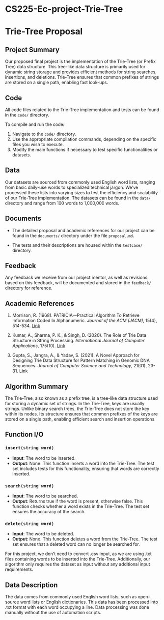 # CS225-Ec-project-Trie-Tree
# Trie-Tree Proposal
## Project Summary

Our proposed final project is the implementation of the Trie-Tree (or Prefix Tree) data structure. This tree-like data structure is primarily used for dynamic string storage and provides efficient methods for string searches, insertions, and deletions. Trie-Tree ensures that common prefixes of strings are stored on a single path, enabling fast look-ups.

## Code

All code files related to the Trie-Tree implementation and tests can be found in the `code/` directory.

To compile and run the code:

1. Navigate to the `code/` directory.
2. Use the appropriate compilation commands, depending on the specific files you wish to execute.
3. Modify the main functions if necessary to test specific functionalities or datasets.

## Data

Our datasets are sourced from commonly used English word lists, ranging from basic daily-use words to specialized technical jargon. We've processed these lists into varying sizes to test the efficiency and scalability of our Trie-Tree implementation. The datasets can be found in the `data/` directory and range from 100 words to 1,000,000 words.

## Documents

- The detailed proposal and academic references for our project can be found in the `documents/` directory under the file `proposal.md`.
  
- The tests and their descriptions are housed within the `testcase/` directory.

## Feedback

Any feedback we receive from our project mentor, as well as revisions based on this feedback, will be documented and stored in the `feedback/` directory for reference.

## Academic References

1. Morrison, R. (1968). PATRICIA—Practical Algorithm To Retrieve Information Coded In Alphanumeric. *Journal of the ACM (JACM)*, 15(4), 514-534. [Link](https://dl.acm.org/doi/10.1145/321479.321481)
  
2. Kumar, A., Sharma, P. K., & Singh, D. (2020). The Role of Trie Data Structure in String Processing. *International Journal of Computer Applications*, 175(10). [Link](https://www.researchgate.net/publication/341998459_The_Role_of_Trie_data_structure_in_string_processing)

3. Gupta, S., Jangra, A., & Yadav, S. (2021). A Novel Approach for Designing Trie Data Structure for Pattern Matching in Genomic DNA Sequences. *Journal of Computer Science and Technology*, 21(01), 23-31. [Link](https://www.ncbi.nlm.nih.gov/pmc/articles/PMC7875400/)

## Algorithm Summary
The Trie-Tree, also known as a prefix tree, is a tree-like data structure used for storing a dynamic set of strings. In the Trie-Tree, keys are usually strings. Unlike binary search trees, the Trie-Tree does not store the key within its nodes. Its structure ensures that common prefixes of the keys are stored on a single path, enabling efficient search and insertion operations.

## Function I/O

### `insert(string word)`
- **Input**: The word to be inserted.
- **Output**: None.
This function inserts a word into the Trie-Tree. The test set includes tests for this functionality, ensuring that words are correctly inserted.

### `search(string word)`
- **Input**: The word to be searched.
- **Output**: Returns true if the word is present, otherwise false.
This function checks whether a word exists in the Trie-Tree. The test set ensures the accuracy of the search.

### `delete(string word)`
- **Input**: The word to be deleted.
- **Output**: None.
This function deletes a word from the Trie-Tree. The test set ensures that a deleted word can no longer be searched for.

For this project, we don't need to convert .csv input, as we are using .txt files containing words to be inserted into the Trie-Tree. Additionally, our algorithm only requires the dataset as input without any additional input requirements.

## Data Description
The data comes from commonly used English word lists, such as open-source word lists or English dictionaries. This data has been processed into .txt format with each word occupying a line. Data processing was done manually without the use of automation scripts.